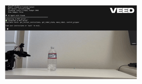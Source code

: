 

![me](https://github.com/akiran703/agentic_SO-101/blob/main/gif_folder/mcp_water_bottle-VEED.gif)




